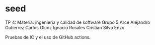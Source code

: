# seed
TP 4: 
Materia: ingenieria y calidad de software
Grupo 5
Arce Alejandro
Gutierrez Carlos
Olcoz Ignacio
Rosales Cristian
Silva Enzo

Pruebas de IC y el uso de GitHub actions.
